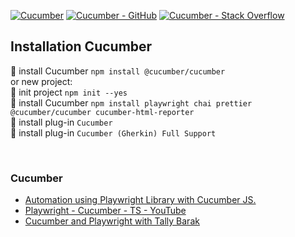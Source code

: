 [![Cucumber](https://img.shields.io/badge/Documentation-Cucumber-23d96c.svg?logo=Cucumber)](https://cucumber.io/)
[![Cucumber - GitHub](https://img.shields.io/badge/GitHub-Cucumber-23d96c.svg?logo=github)](https://github.com/cucumber)
[![Cucumber - Stack Overflow](https://img.shields.io/badge/stackoverflow-Cucumber-e87922.svg?logo=stackoverflow)](https://stackoverflow.com/questions/tagged/cucumber)

## Installation Cucumber

:small_orange_diamond: install Cucumber `npm install @cucumber/cucumber`  
or new project:  
:small_orange_diamond: init project `npm init --yes`  
:small_orange_diamond: install Cucumber `npm install playwright chai prettier @cucumber/cucumber cucumber-html-reporter`  
:small_orange_diamond: install plug-in `Cucumber`  
:small_orange_diamond: install plug-in `Cucumber (Gherkin) Full Support`

<br>

### Cucumber

- [Automation using Playwright Library with Cucumber JS.](https://www.indiumsoftware.com/blog/automation-using-playwright-library-with-cucumber-js/)
- [Playwright - Cucumber - TS - YouTube](https://www.youtube.com/watch?v=bfWXNLqKlvA&list=PL699Xf-_ilW6KgK-S1l9ynOnBGiZl2Bsk)
- [Cucumber and Playwright with Tally Barak](https://www.youtube.com/watch?v=PUVFmhYJNJA)